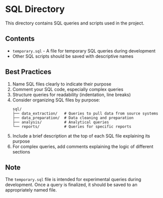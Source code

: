 # SQL Directory

This directory contains SQL queries and scripts used in the project.

## Contents

- `temporary.sql` - A file for temporary SQL queries during development
- Other SQL scripts should be saved with descriptive names

## Best Practices

1. Name SQL files clearly to indicate their purpose
2. Comment your SQL code, especially complex queries
3. Structure queries for readability (indentation, line breaks)
4. Consider organizing SQL files by purpose:
   ```
   sql/
   ├── data_extraction/   # Queries to pull data from source systems
   ├── data_preparation/  # Data cleaning and preparation
   ├── analysis/          # Analytical queries
   └── reports/           # Queries for specific reports
   ```
5. Include a brief description at the top of each SQL file explaining its purpose
6. For complex queries, add comments explaining the logic of different sections

## Note

The `temporary.sql` file is intended for experimental queries during development. Once a query is finalized, it should be saved to an appropriately named file.
